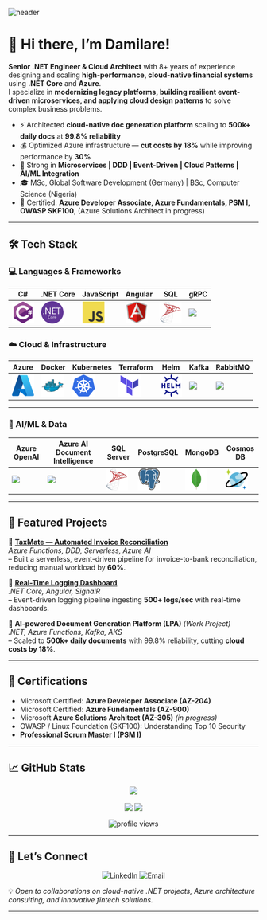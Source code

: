 ![header](https://capsule-render.vercel.app/api?type=venom&height=200&text=Oluwadamilare%20Oyebanji&fontSize=60&color=0:8871e5,100:b678c4&stroke=b678c4)

# 👋 Hi there, I’m Damilare!

**Senior .NET Engineer & Cloud Architect** with 8+ years of experience designing and scaling **high-performance, cloud-native financial systems** using **.NET Core** and **Azure**.  
I specialize in **modernizing legacy platforms, building resilient event-driven microservices, and applying cloud design patterns** to solve complex business problems.

- ⚡ Architected **cloud-native doc generation platform** scaling to **500k+ daily docs** at **99.8% reliability**  
- 💰 Optimized Azure infrastructure — **cut costs by 18%** while improving performance by **30%**  
- 🧩 Strong in **Microservices | DDD | Event-Driven | Cloud Patterns | AI/ML Integration**  
- 🎓 MSc, Global Software Development (Germany) | BSc, Computer Science (Nigeria)  
- 📜 Certified: **Azure Developer Associate, Azure Fundamentals, PSM I, OWASP SKF100**, (Azure Solutions Architect in progress)  

---

## 🛠️ Tech Stack

### 💻 Languages & Frameworks  
| C# | .NET Core | JavaScript | Angular | SQL | gRPC |
|----|-----------|------------|---------|-----|------|
| <img src="https://github.com/devicons/devicon/blob/master/icons/csharp/csharp-original.svg" width="45"/> | <img src="https://github.com/devicons/devicon/blob/master/icons/dotnetcore/dotnetcore-original.svg" width="45"/> | <img src="https://github.com/devicons/devicon/blob/master/icons/javascript/javascript-original.svg" width="45"/> | <img src="https://github.com/devicons/devicon/blob/master/icons/angularjs/angularjs-original.svg" width="45"/> | <img src="https://github.com/devicons/devicon/blob/master/icons/microsoftsqlserver/microsoftsqlserver-original.svg" width="45"/> | <img src="https://avatars.githubusercontent.com/u/7802525?s=200&v=4" width="45"/> |

### ☁️ Cloud & Infrastructure  
| Azure | Docker | Kubernetes | Terraform | Helm | Kafka | RabbitMQ |
|-------|--------|------------|-----------|------|-------|----------|
| <img src="https://github.com/devicons/devicon/blob/master/icons/azure/azure-original.svg" width="45"/> | <img src="https://github.com/devicons/devicon/blob/master/icons/docker/docker-original.svg" width="45"/> | <img src="https://github.com/devicons/devicon/blob/master/icons/kubernetes/kubernetes-plain.svg" width="45"/> | <img src="https://github.com/devicons/devicon/blob/master/icons/terraform/terraform-original.svg" width="45"/> | <img src="https://github.com/devicons/devicon/blob/master/icons/helm/helm-original.svg" width="45"/> | <img src="https://avatars.githubusercontent.com/u/1529926?s=200&v=4" width="45"/> | <img src="https://avatars.githubusercontent.com/u/96669?s=200&v=4" width="45"/> |

---

### 🧠 AI/ML & Data  
| Azure OpenAI | Azure AI Document Intelligence | SQL Server | PostgreSQL | MongoDB | Cosmos DB |
|--------------|--------------------------------|------------|------------|---------|-----------|
| <img src="https://avatars.githubusercontent.com/u/6844498?s=200&v=4" width="45"/> | <img src="https://learn.microsoft.com/training/achievements/extract-data-from-forms-use-form-recognizer-social.png" width="45"/> | <img src="https://github.com/devicons/devicon/blob/master/icons/microsoftsqlserver/microsoftsqlserver-original.svg" width="45"/> | <img src="https://github.com/devicons/devicon/blob/master/icons/postgresql/postgresql-original.svg" width="45"/> | <img src="https://github.com/devicons/devicon/blob/master/icons/mongodb/mongodb-original.svg" width="45"/> | <img src="https://github.com/devicons/devicon/blob/master/icons/cosmosdb/cosmosdb-original.svg" width="45"/> |


---

## 🚀 Featured Projects

🔹 **[TaxMate — Automated Invoice Reconciliation](https://github.com/gitdamilare/TaxReturnAutomation)**  
*Azure Functions, DDD, Serverless, Azure AI*  
– Built a serverless, event-driven pipeline for invoice-to-bank reconciliation, reducing manual workload by **60%**.  

🔹 **[Real-Time Logging Dashboard](https://github.com/gitdamilare/RealTimeLogging)**  
*.NET Core, Angular, SignalR*  
– Event-driven logging pipeline ingesting **500+ logs/sec** with real-time dashboards.  

🔹 **AI-powered Document Generation Platform (LPA)** *(Work Project)*  
*.NET, Azure Functions, Kafka, AKS*  
– Scaled to **500k+ daily documents** with 99.8% reliability, cutting **cloud costs by 18%**.  

---

## 📜 Certifications

- Microsoft Certified: **Azure Developer Associate (AZ-204)**  
- Microsoft Certified: **Azure Fundamentals (AZ-900)**  
- Microsoft **Azure Solutions Architect (AZ-305)** *(in progress)*  
- OWASP / Linux Foundation (SKF100): Understanding Top 10 Security  
- **Professional Scrum Master I (PSM I)**  

---

## 📈 GitHub Stats  

<p align="center">
  <img width="800" src="https://streak-stats.demolab.com?user=gitdamilare&theme=highcontrast&hide_border=true">
</p>

<p align="center">
  <img width="600" src="https://github-readme-stats.vercel.app/api?username=gitdamilare&show_icons=true&theme=vision-friendly-dark">
  <img width="400" src="https://github-readme-stats.vercel.app/api/top-langs/?username=gitdamilare&layout=compact&theme=vision-friendly-dark">
</p>

<p align="center">
  <img src="https://komarev.com/ghpvc/?username=gitdamilare&style=for-the-badge&color=orange" alt="profile views"/>
</p>

---

## 🤝 Let’s Connect  

<p align="center">
  <a href="https://www.linkedin.com/in/oyebanji-dami/">
    <img alt="LinkedIn" src="https://img.shields.io/badge/LinkedIn-Dami-blue?style=flat-square&logo=linkedin">
  </a>
  <a href="mailto:damilareoyebanji@gmail.com">
    <img alt="Email" src="https://img.shields.io/badge/Email-Dami-red?style=flat-square&logo=gmail">
  </a>
</p>

💡 *Open to collaborations on cloud-native .NET projects, Azure architecture consulting, and innovative fintech solutions.*  

---
